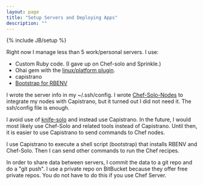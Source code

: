 ```yaml
---
layout: page
title: "Setup Servers and Deploying Apps"
description: ""
---
```

{% include JB/setup %}

Right now I manage less than 5 work/personal servers. I use:

* Custom Ruby code. (I gave up on Chef-solo and Sprinkle.)
* Ohai gem with the [linux/platform plugin](https://github.com/opscode/ohai/blob/master/lib/ohai/plugins/linux/platform.rb).
* capistrano
* [Bootstrap for RBENV](https://github.com/da99/boot_ups/tree/master/straps)

I wrote the server info in my ~/.ssh/config. I wrote [Chef-Solo-Nodes](https://github.com/da99/Chef_Solo_Nodes)
to integrate my nodes with Capistrano, but it turned out I did not need it. The ssh/config file is enough.

I avoid use of [knife-solo](https://github.com/matschaffer/knife-solo)
and instead use Capistrano.  In the future, I would most likely use
Chef-Solo and related tools instead of Capistrano.  Until then,
it is easier to use Capistrano to send commands to Chef nodes.

I use Capistrano to execute a shell script (bootstrap) that installs
RBENV and Chef-Solo.  Then I can send other commands to run the
Chef recipes.

In order to share data between servers, I commit the data to 
a git repo and do a "git push". I use a private repo on 
BitBucket because they offer free private repos.  You do not have to 
do this if you use Chef Server.

